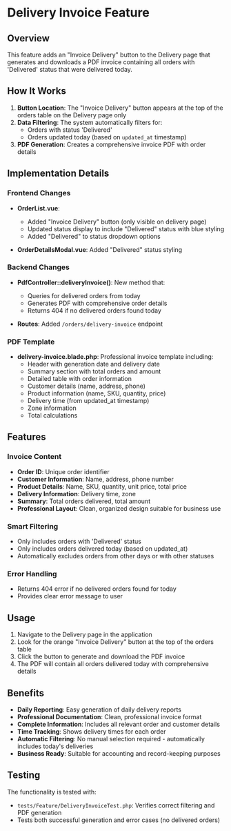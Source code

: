 # Delivery Invoice Feature

## Overview

This feature adds an "Invoice Delivery" button to the Delivery page that generates and downloads a PDF invoice containing all orders with 'Delivered' status that were delivered today.

## How It Works

1. **Button Location**: The "Invoice Delivery" button appears at the top of the orders table on the Delivery page only
2. **Data Filtering**: The system automatically filters for:
   - Orders with status 'Delivered'
   - Orders updated today (based on `updated_at` timestamp)
3. **PDF Generation**: Creates a comprehensive invoice PDF with order details

## Implementation Details

### Frontend Changes

- **OrderList.vue**: 
  - Added "Invoice Delivery" button (only visible on delivery page)
  - Updated status display to include "Delivered" status with blue styling
  - Added "Delivered" to status dropdown options

- **OrderDetailsModal.vue**: Added "Delivered" status styling

### Backend Changes

- **PdfController::deliveryInvoice()**: New method that:
  - Queries for delivered orders from today
  - Generates PDF with comprehensive order details
  - Returns 404 if no delivered orders found today

- **Routes**: Added `/orders/delivery-invoice` endpoint

### PDF Template

- **delivery-invoice.blade.php**: Professional invoice template including:
  - Header with generation date and delivery date
  - Summary section with total orders and amount
  - Detailed table with order information
  - Customer details (name, address, phone)
  - Product information (name, SKU, quantity, price)
  - Delivery time (from updated_at timestamp)
  - Zone information
  - Total calculations

## Features

### Invoice Content
- **Order ID**: Unique order identifier
- **Customer Information**: Name, address, phone number
- **Product Details**: Name, SKU, quantity, unit price, total price
- **Delivery Information**: Delivery time, zone
- **Summary**: Total orders delivered, total amount
- **Professional Layout**: Clean, organized design suitable for business use

### Smart Filtering
- Only includes orders with 'Delivered' status
- Only includes orders delivered today (based on updated_at)
- Automatically excludes orders from other days or with other statuses

### Error Handling
- Returns 404 error if no delivered orders found for today
- Provides clear error message to user

## Usage

1. Navigate to the Delivery page in the application
2. Look for the orange "Invoice Delivery" button at the top of the orders table
3. Click the button to generate and download the PDF invoice
4. The PDF will contain all orders delivered today with comprehensive details

## Benefits

- **Daily Reporting**: Easy generation of daily delivery reports
- **Professional Documentation**: Clean, professional invoice format
- **Complete Information**: Includes all relevant order and customer details
- **Time Tracking**: Shows delivery times for each order
- **Automatic Filtering**: No manual selection required - automatically includes today's deliveries
- **Business Ready**: Suitable for accounting and record-keeping purposes

## Testing

The functionality is tested with:
- `tests/Feature/DeliveryInvoiceTest.php`: Verifies correct filtering and PDF generation
- Tests both successful generation and error cases (no delivered orders) 